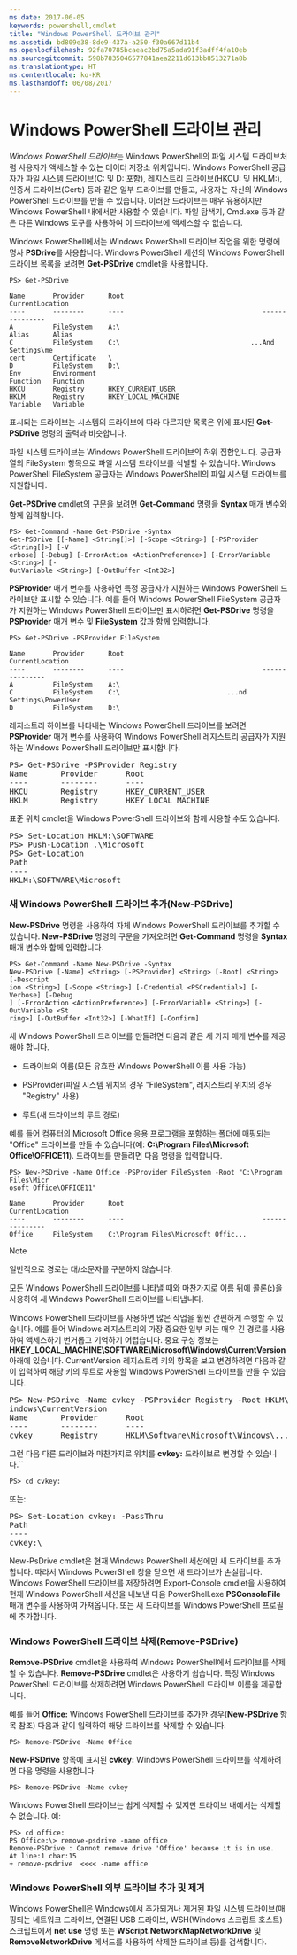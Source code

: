 ```yaml
---
ms.date: 2017-06-05
keywords: powershell,cmdlet
title: "Windows PowerShell 드라이브 관리"
ms.assetid: bd809e38-8de9-437a-a250-f30a667d11b4
ms.openlocfilehash: 92fa70785bcaeac2bd75a5ada91f3adff4fa10eb
ms.sourcegitcommit: 598b7835046577841aea2211d613bb8513271a8b
ms.translationtype: HT
ms.contentlocale: ko-KR
ms.lasthandoff: 06/08/2017
---
```

# <a name="managing-windows-powershell-drives"></a>Windows PowerShell 드라이브 관리
*Windows PowerShell 드라이브*는 Windows PowerShell의 파일 시스템 드라이브처럼 사용자가 액세스할 수 있는 데이터 저장소 위치입니다. Windows PowerShell 공급자가 파일 시스템 드라이브(C: 및 D: 포함), 레지스트리 드라이브(HKCU: 및 HKLM:), 인증서 드라이브(Cert:) 등과 같은 일부 드라이브를 만들고, 사용자는 자신의 Windows PowerShell 드라이브를 만들 수 있습니다. 이러한 드라이브는 매우 유용하지만 Windows PowerShell 내에서만 사용할 수 있습니다. 파일 탐색기, Cmd.exe 등과 같은 다른 Windows 도구를 사용하여 이 드라이브에 액세스할 수 없습니다.

Windows PowerShell에서는 Windows PowerShell 드라이브 작업을 위한 명령에 명사 **PSDrive**를 사용합니다. Windows PowerShell 세션의 Windows PowerShell 드라이브 목록을 보려면 **Get-PSDrive** cmdlet을 사용합니다.

```
PS> Get-PSDrive

Name       Provider      Root                                   CurrentLocation
----       --------      ----                                   ---------------
A          FileSystem    A:\
Alias      Alias
C          FileSystem    C:\                                 ...And Settings\me
cert       Certificate   \
D          FileSystem    D:\
Env        Environment
Function   Function
HKCU       Registry      HKEY_CURRENT_USER
HKLM       Registry      HKEY_LOCAL_MACHINE
Variable   Variable
```

표시되는 드라이브는 시스템의 드라이브에 따라 다르지만 목록은 위에 표시된 **Get-PSDrive** 명령의 출력과 비슷합니다.

파일 시스템 드라이브는 Windows PowerShell 드라이브의 하위 집합입니다. 공급자 열의 FileSystem 항목으로 파일 시스템 드라이브를 식별할 수 있습니다. Windows PowerShell FileSystem 공급자는 Windows PowerShell의 파일 시스템 드라이브를 지원합니다.

**Get-PSDrive** cmdlet의 구문을 보려면 **Get-Command** 명령을 **Syntax** 매개 변수와 함께 입력합니다.

```
PS> Get-Command -Name Get-PSDrive -Syntax
Get-PSDrive [[-Name] <String[]>] [-Scope <String>] [-PSProvider <String[]>] [-V
erbose] [-Debug] [-ErrorAction <ActionPreference>] [-ErrorVariable <String>] [-
OutVariable <String>] [-OutBuffer <Int32>]
```

**PSProvider** 매개 변수를 사용하면 특정 공급자가 지원하는 Windows PowerShell 드라이브만 표시할 수 있습니다. 예를 들어 Windows PowerShell FileSystem 공급자가 지원하는 Windows PowerShell 드라이브만 표시하려면 **Get-PSDrive** 명령을 **PSProvider** 매개 변수 및 **FileSystem** 값과 함께 입력합니다.

```
PS> Get-PSDrive -PSProvider FileSystem

Name       Provider      Root                                   CurrentLocation
----       --------      ----                                   ---------------
A          FileSystem    A:\
C          FileSystem    C:\                           ...nd Settings\PowerUser
D          FileSystem    D:\
```

레지스트리 하이브를 나타내는 Windows PowerShell 드라이브를 보려면 **PSProvider** 매개 변수를 사용하여 Windows PowerShell 레지스트리 공급자가 지원하는 Windows PowerShell 드라이브만 표시합니다.

<pre>PS> Get-PSDrive -PSProvider Registry
Name       Provider      Root                                   CurrentLocation
----       --------      ----                                   ---------------
HKCU       Registry      HKEY_CURRENT_USER
HKLM       Registry      HKEY_LOCAL_MACHINE</pre>

표준 위치 cmdlet을 Windows PowerShell 드라이브와 함께 사용할 수도 있습니다.

<pre>PS> Set-Location HKLM:\SOFTWARE
PS> Push-Location .\Microsoft
PS> Get-Location
Path
----
HKLM:\SOFTWARE\Microsoft</pre>

### <a name="adding-new-windows-powershell-drives-new-psdrive"></a>새 Windows PowerShell 드라이브 추가(New-PSDrive)
**New-PSDrive** 명령을 사용하여 자체 Windows PowerShell 드라이브를 추가할 수 있습니다. **New-PSDrive** 명령의 구문을 가져오려면 **Get-Command** 명령을 **Syntax** 매개 변수와 함께 입력합니다.

```
PS> Get-Command -Name New-PSDrive -Syntax
New-PSDrive [-Name] <String> [-PSProvider] <String> [-Root] <String> [-Descript
ion <String>] [-Scope <String>] [-Credential <PSCredential>] [-Verbose] [-Debug
] [-ErrorAction <ActionPreference>] [-ErrorVariable <String>] [-OutVariable <St
ring>] [-OutBuffer <Int32>] [-WhatIf] [-Confirm]
```

새 Windows PowerShell 드라이브를 만들려면 다음과 같은 세 가지 매개 변수를 제공해야 합니다.

-   드라이브의 이름(모든 유효한 Windows PowerShell 이름 사용 가능)

-   PSProvider(파일 시스템 위치의 경우 "FileSystem", 레지스트리 위치의 경우 "Registry" 사용)

-   루트(새 드라이브의 루트 경로)

예를 들어 컴퓨터의 Microsoft Office 응용 프로그램을 포함하는 폴더에 매핑되는 "Office" 드라이브를 만들 수 있습니다(예: **C:\\Program Files\\Microsoft Office\\OFFICE11**). 드라이브를 만들려면 다음 명령을 입력합니다.

```
PS> New-PSDrive -Name Office -PSProvider FileSystem -Root "C:\Program Files\Micr
osoft Office\OFFICE11"

Name       Provider      Root                                   CurrentLocation
----       --------      ----                                   ---------------
Office     FileSystem    C:\Program Files\Microsoft Offic...
```

> [!NOTE]
> 일반적으로 경로는 대/소문자를 구분하지 않습니다.

모든 Windows PowerShell 드라이브를 나타낼 때와 마찬가지로 이름 뒤에 콜론(**:**)을 사용하여 새 Windows PowerShell 드라이브를 나타냅니다.

Windows PowerShell 드라이브를 사용하면 많은 작업을 훨씬 간편하게 수행할 수 있습니다. 예를 들어 Windows 레지스트리의 가장 중요한 일부 키는 매우 긴 경로를 사용하여 액세스하기 번거롭고 기억하기 어렵습니다. 중요 구성 정보는 **HKEY_LOCAL_MACHINE\\SOFTWARE\\Microsoft\\Windows\\CurrentVersion** 아래에 있습니다. CurrentVersion 레지스트리 키의 항목을 보고 변경하려면 다음과 같이 입력하여 해당 키의 루트로 사용할 Windows PowerShell 드라이브를 만들 수 있습니다.

<pre>PS> New-PSDrive -Name cvkey -PSProvider Registry -Root HKLM\Software\Microsoft\W
indows\CurrentVersion
Name       Provider      Root                                   CurrentLocation
----       --------      ----                                   ---------------
cvkey      Registry      HKLM\Software\Microsoft\Windows\...</pre>

그런 다음 다른 드라이브와 마찬가지로 위치를 **cvkey:** 드라이브로 변경할 수 있습니다.``

`PS> cd cvkey:`

또는:

<pre>PS> Set-Location cvkey: -PassThru
Path
----
cvkey:\</pre>

New-PsDrive cmdlet은 현재 Windows PowerShell 세션에만 새 드라이브를 추가합니다. 따라서 Windows PowerShell 창을 닫으면 새 드라이브가 손실됩니다. Windows PowerShell 드라이브를 저장하려면 Export-Console cmdlet을 사용하여 현재 Windows PowerShell 세션을 내보낸 다음 PowerShell.exe **PSConsoleFile** 매개 변수를 사용하여 가져옵니다. 또는 새 드라이브를 Windows PowerShell 프로필에 추가합니다.

### <a name="deleting-windows-powershell-drives-remove-psdrive"></a>Windows PowerShell 드라이브 삭제(Remove-PSDrive)
**Remove-PSDrive** cmdlet을 사용하여 Windows PowerShell에서 드라이브를 삭제할 수 있습니다. **Remove-PSDrive** cmdlet은 사용하기 쉽습니다. 특정 Windows PowerShell 드라이브를 삭제하려면 Windows PowerShell 드라이브 이름을 제공합니다.

예를 들어 **Office:** Windows PowerShell 드라이브를 추가한 경우(**New-PSDrive** 항목 참조) 다음과 같이 입력하여 해당 드라이브를 삭제할 수 있습니다.

```
PS> Remove-PSDrive -Name Office
```

**New-PSDrive** 항목에 표시된 **cvkey:** Windows PowerShell 드라이브를 삭제하려면 다음 명령을 사용합니다.

```
PS> Remove-PSDrive -Name cvkey
```

Windows PowerShell 드라이브는 쉽게 삭제할 수 있지만 드라이브 내에서는 삭제할 수 없습니다. 예:

```
PS> cd office:
PS Office:\> remove-psdrive -name office
Remove-PSDrive : Cannot remove drive 'Office' because it is in use.
At line:1 char:15
+ remove-psdrive  <<<< -name office
```

### <a name="adding-and-removing-drives-outside-windows-powershell"></a>Windows PowerShell 외부 드라이브 추가 및 제거
Windows PowerShell은 Windows에서 추가되거나 제거된 파일 시스템 드라이브(매핑되는 네트워크 드라이브, 연결된 USB 드라이브, WSH(Windows 스크립트 호스트) 스크립트에서 **net use** 명령 또는 **WScript.NetworkMapNetworkDrive** 및 **RemoveNetworkDrive** 메서드를 사용하여 삭제한 드라이브 등)를 검색합니다.

